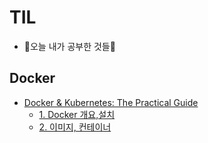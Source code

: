 # TIL

- 🐇오늘 내가 공부한 것들🐇

## Docker

   - [Docker & Kubernetes: The Practical Guide](https://github.com/soowampy/TIL/tree/main/docker/Docker%20&%20Kubernetes:%20The%20Practical%20Guide)
     - [1. Docker 개요,설치](https://github.com/soowampy/TIL/blob/main/docker/Docker%20%26%20Kubernetes:%20The%20Practical%20Guide/1.%20%EB%8F%84%EC%BB%A4%20%EA%B0%9C%EC%9A%94%2C%EC%84%A4%EC%B9%98.md)
     - [2. 이미지, 컨테이너](https://github.com/soowampy/TIL/blob/main/docker/Docker%20%26%20Kubernetes:%20The%20Practical%20Guide/2.%20%EC%9D%B4%EB%AF%B8%EC%A7%80%2C%EC%BB%A8%ED%85%8C%EC%9D%B4%EB%84%88.md)

